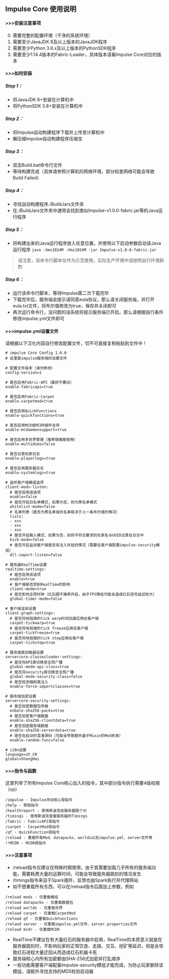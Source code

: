 ## Impulse Core 使用说明
#### >>>安装注意事项
0. 需要完整的配置环境（干净的系统环境）
1. 需要至少JavaJDK 8及以上版本的JavaJDK程序
2. 需要至少Python 3.8.x及以上版本的PythonSDK程序
3. 需要至少1.14.4版本的Fabric-Loader，具体版本请看Impulse Core对应的版本

#### >>>如何安装
##### Step 1：
- 将JavaJDK 8+安装在计算机中
- 将PythonSDK 3.8+安装在计算机中

##### Step 2：
- 将Impulse自动构建程序下载并上传至计算机中
- 解压缩Impulse自动构建程序压缩宝

##### Step 3：
- 双击Build.bat命令行文件
- 等待构建完成（具体请参照计算机的网络环境，部分较差网络可能会导致Build Failed）

##### Step 4：
- 寻找自动构建程序./BuildJars文件夹
- 在./BuildJars文件夹中通常会找到类似Impulse-v1.0.0-fabric.jar等的Java运行程序

##### Step 5：
- 将构建出来的Java运行程序放入任意位置，并使用以下启动参数启动该Java运行程序
`java -Xmx1024M -Xms1024M -jar Impulse-v1.0.0-fabric.jar`
> 请注意，该命令行脚本仅作为示范使用，实际生产环境中请按照自行环境斟酌

##### Step 6：
- 运行该命令行脚本，等待Impulse第二次下载完毕
- 下载完毕后，服务端会提示请同意eula协议，那么请关闭服务端，并打开eula.txt文件，将布尔值修改为true，保存并关闭即可
- 再次运行命令行，没问题的话系统将提示服务端已开启。那么请根据自行条件修改impulse.yml文件即可

#### >>>impulse.yml设置文件
请根据以下汉化内容自行修改配置文件，切不可直接复制粘贴到文件中！
```
# impulse Core Config 1.0.0
# 这里是impulse服务端的设置文件

# 配置文件版本（请勿修改）
config-version=1

# 是否启用Fabric-API（最好不要动）
enable-fabricapi=true

# 是否启用Fabric-Carpet
enable-carpetmod=true

# 是否启用QuickFunctions
enable-quickfunctions=true

# 是否启用MCD或MCDR插件支持
enable-mcdaemonsupport=true

# 是否启用多世界管理（推荐镜像服使用）
enable-multidims=false

# 是否记录玩家日志
enable-playerlogs=true

# 是否启用服务器日志
enable-systemlogs=true

# 监听客户端模组选项
client-mods-listen:
  # 是否启用该选项
  enable=false
  # 是否开启白名单模式，如果为否，则为黑名单模式
  whitelist-mode=false
  # 名单列表（是否为黑名单或白名单取决于上一条布尔值的情况）
  lists:
  - xxx
  - xxx
  - xxx
  # 是否开启踢人模式，如果为否，则将不符合要求的玩家名与UUID记录在日志中
  kick-mode=false
  # 是否开启监测客户端是否有注入外挂的情况（需要在客户端配置impulse-security模组）
  dll-import-listen=false
  
# 服务器RealTime设置
realtime-settings:
  # 是否启用该选项
  enable=true
  # 客户端是否受到RealTime的影响
  client-mode=true
  # 是否影响全局时钟（红石服不推荐开启，由于TPS降低可能会造成红石信号延迟较大）
  global-timer-mode=false

# 客户端渲染设置
client-graph-settings:
  # 是否将地毯端的tick warp时间加速应用在客户端
  carpet-tickwarp=true
  # 是否将地毯端的tick freeze应用在客户端
  carpet-tickfreeze=true
  # 是否将地毯端的tick step应用在客户端
  carpet-tickstep=true

# 服务端类加载器设置
servercore-classesloader-settings:
  # 是否将API类切换至全局广播
  global-mode-api-class=true
  # 是否将security类切换至全局广播
  global-mode-security-class=false
  # 是否检测强制类注入
  enable-force-importclasses=true

# 服务端加密设置
servercore-security-settings:
  # 是否加密数据包传输
  enbale-sha256-packs=true
  # 是否加密客户端数据
  enable-sha256-clientdata=true
  # 是否加密服务端数据
  enable-sha256-serverdata=true
  # 是否在启动时混淆源码（可能会导致额外基于Mixin的Mod失效）
  enable-random-func=false
  
# i18n设置
language=zh_CN
global=ShangHai
```
#### >>>指令与函数
这里列举了所有Impulse Core核心加入的指令，其中部分指令执行需要4级权限（op）
```
/impulse - Impulse冲动核心母指令
/help - 帮助指令
/healthreport - 使用斯波克给服务器跑个分
/timings - 使用斯波克查看服务器的Timings
/fabric - FabricAPI母指令
/carpet - CarpetMod母指令
/qf - QuickFunction母指令
/reload - 重载所有Mod、datapacks、worlds以及impulse.yml、server文件等
!!MCDR - MCDR母指令
```

#### >>>注意事项
- /reload指令仅建议在特殊时期使用，由于其需要加载几乎所有的服务端功能，需要耗费大量的运算时间，可能会导致服务器跳刻的情况发生
- /timings指令来自于Spark插件，反馈也由Spark执行并代理网站
- 如不想重载所有东西，可以在/reload指令后面加上参数，例如
```
/reload mods - 仅重载模组
/reload datapacks - 仅重载数据包
/reload worlds - 仅重载世界
/reload carpet - 仅重载CarpetMod
/reload qf - 仅重载QuickFunctions
/relaod server - 仅重载impulse.yml文件、server.properties文件
/reload mcdr - 仅重载MCDR
```
- RealTime不建议在有大量红石的服务器中启用，RealTime的本质意义就是在服务器跳刻时，不影响玩家的正常饮食、走路、交互、挖矿等延迟，但是会导致红石进程大量迂回从而造成红石机器卡死
- 服务端核心内所有加密都由SHA-256式加密并打乱顺序
- 一些功能需要客户端配备Impulse-security模组才能完成，为防止玩家删除该模组，请额外寻找支持的MD5校验启动器
